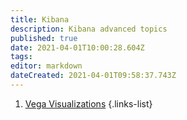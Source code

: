 ```yaml
---
title: Kibana
description: Kibana advanced topics
published: true
date: 2021-04-01T10:00:28.604Z
tags: 
editor: markdown
dateCreated: 2021-04-01T09:58:37.743Z
---
```


1. [Vega Visualizations](/data_management/elastic/kibana/vega)
{.links-list}